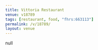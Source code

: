 ```yaml
---
title: Vittoria Restaurant
venue: v18789
tags: [restaurant, food, "fhrs:663113"]
permalink: /v/18789/
layout: venue
---
```

null